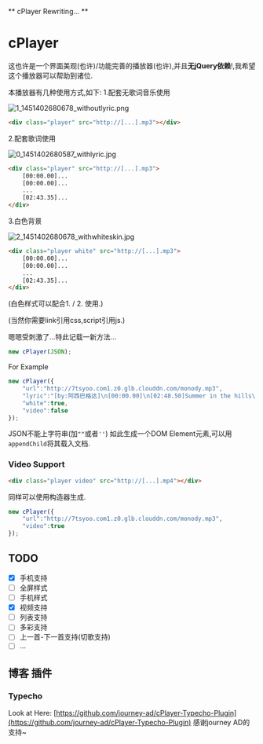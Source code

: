 ** cPlayer Rewriting... **

# cPlayer

这也许是一个界面美观(也许)/功能完善的播放器(也许),并且**无jQuery依赖**!,我希望这个播放器可以帮助到诸位.

本播放器有几种使用方式,如下:
1.配套无歌词音乐使用

![1_1451402680678_withoutlyric.png](http://www.set-fire.com/uploads/files/1451402779957-withoutlyric.png) 

```html
<div class="player" src="http://[...].mp3"></div>
```

2.配套歌词使用

![0_1451402680587_withlyric.jpg](http://www.set-fire.com/uploads/files/1451402779206-withlyric.jpg) 

```html
<div class="player" src="http://[...].mp3">
	[00:00.00]...
	[00:00.00]...
	...
	[02:43.35]...
</div>
```

3.白色背景

![2_1451402680678_withwhiteskin.jpg](http://www.set-fire.com/uploads/files/1451402779865-withwhiteskin.jpg) 

```html
<div class="player white" src="http://[...].mp3">
	[00:00.00]...
	[00:00.00]...
	...
	[02:43.35]...
</div>
```

(白色样式可以配合1. / 2. 使用.)


(当然你需要link引用css,script引用js.)


嗯嗯受刺激了...特此记载一新方法...

```javascript
new cPlayer(JSON);
```

For Example

```javascript
new cPlayer({
	"url":"http://7tsyoo.com1.z0.glb.clouddn.com/monody.mp3",
	"lyric":"[by:阿西巴格达]\n[00:00.00]\n[02:48.50]Summer in the hills\n[02:51.68]Those hazy days I do remember\n[02:55.50]We were running still\n[02:58.06]Had the whole world at our feet\n[03:02.10]Watching seasons change\n[03:04.66]Our roads were lined with adventure\n[03:08.70]Mountains in the way\n[03:11.30]Couldn\'t keep us from the sea\n[03:14.50]Here we stand open arms\n[03:17.91]This is home where we are\n[03:21.65]Ever strong in the world that we made\n[03:28.75]I still hear you in the breeze\n[03:32.15]See your shadows in the trees\n[03:35.85]Holding on, memories never change\n[03:42.96]\n",
	"white":true,
	"video":false
});
```
JSON不能上字符串(加`""`或者`''`)
如此生成一个DOM Element元素,可以用`appendChild`将其载入文档.

### Video Support

```html
<div class="player video" src="http://[...].mp4"></div>
```
同样可以使用构造器生成.

```javascript
new cPlayer({
	"url":"http://7tsyoo.com1.z0.glb.clouddn.com/monody.mp3",
	"video":true
});
```

## TODO
- [x] 手机支持
- [ ] 全屏样式
- [ ] 手机样式
- [x] 视频支持
- [ ] 列表支持
- [ ] 多彩支持
- [ ] 上一首-下一首支持(切歌支持)
- [ ] ...

## 博客 插件

### Typecho

Look at Here: [https://github.com/journey-ad/cPlayer-Typecho-Plugin](https://github.com/journey-ad/cPlayer-Typecho-Plugin)
感谢journey AD的支持~

